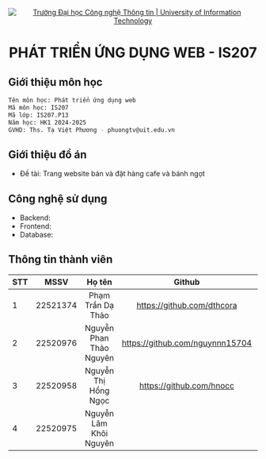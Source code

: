 <p align="center">
  <a href="https://www.uit.edu.vn/" title="Trường Đại học Công nghệ Thông tin" style="border: none;">
    <img src="https://i.imgur.com/WmMnSRt.png" alt="Trường Đại học Công nghệ Thông tin | University of Information Technology">
  </a>
</p>

<h1 align="center"><b>PHÁT TRIỂN ỨNG DỤNG WEB - IS207</b></h>

## Giới thiệu môn học
```sh
Tên môn học: Phát triển ứng dụng web
Mã môn học: IS207
Mã lớp: IS207.P13
Năm học: HK1 2024-2025
GVHD: Ths. Tạ Việt Phương - phuongtv@uit.edu.vn
```
## Giới thiệu đồ án
+ Đề tài: Trang website bán và đặt hàng cafe và bánh ngọt
## Công nghệ sử dụng
+ Backend: 
+ Frontend: 
+ Database: 
## Thông tin thành viên
| STT | MSSV     | Họ tên                  | Github                          | Gmail                  |
|:----|:--------:|:-----------------------:|:-------------------------------:|----------------------: |
| 1   | 22521374 | Phạm Trần Dạ Thảo       | https://github.com/dthcora      | 22521374@gm.uit.edu.vn |
| 2   | 22520976 | Nguyễn Phan Thảo Nguyên | https://github.com/nguynnn15704 | 22520976@gm.uit.ed.vn  |
| 3   | 22520958 | Nguyễn Thị Hồng Ngọc    | https://github.com/hnocc        | 22521374@gm.uit.edu.vn |
| 4   | 22520975 | Nguyễn Lâm Khôi Nguyên  |                                 | 22521374@gm.uit.edu.vn |

